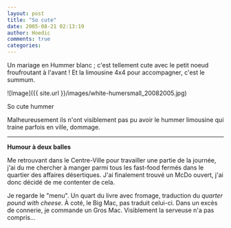 ```yaml
---
layout: post
title: "So cute"
date: 2005-08-21 02:13:19
author: Hoedic
comments: true
categories: 
---
```



Un mariage en Hummer blanc ; c'est tellement cute avec le petit noeud froufroutant à l'avant ! Et la limousine 4x4 pour accompagner, c'est le summum.

![Image]({{ site.url }}/images/white-humersmall_20082005.jpg)
<div class="photoattrib">So cute hummer</div>



Malheureusement ils n'ont visiblement pas pu avoir le hummer limousine qui traine parfois en ville, dommage.

***

**Humour à deux balles**

Me retrouvant dans le Centre-Ville pour travailler une partie de la journée, j'ai du me chercher à manger parmi tous les fast-food fermés dans le quartier des affaires désertiques. J'ai finalement trouvé un McDo ouvert, j'ai donc décidé de me contenter de cela.

Je regarde le "menu". Un quart du livre avec fromage, traduction du *quarter pound with cheese*. À coté, le Big Mac, pas traduit celui-ci. Dans un excès de connerie, je commande un Gros Mac. Visiblement la serveuse n'a pas compris...
